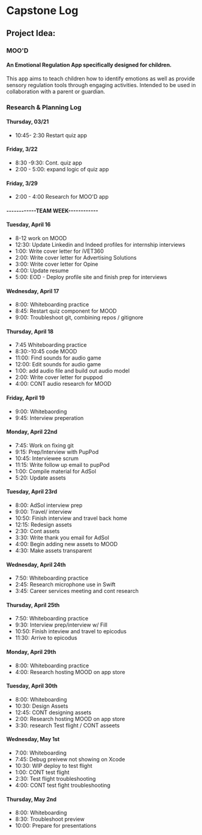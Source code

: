 # Capstone Log

## Project Idea:

### MOO'D 
#### An Emotional Regulation App specifically designed for children. 
This app aims to teach children how to identify emotions as well as provide sensory regulation tools through engaging activities. Intended to be used in collaboration with a parent or guardian.


### Research & Planning Log
#### Thursday, 03/21
* 10:45- 2:30 Restart quiz app

#### Friday, 3/22
* 8:30 -9:30: Cont. quiz app
* 2:00 - 5:00: expand logic of quiz app

#### Friday, 3/29
* 2:00 - 4:00 Research for MOO'D app

#### ------------TEAM WEEK------------

#### Tuesday, April 16
* 8-12 work on MOOD
* 12:30: Update Linkedin and Indeed profiles for internship interviews
* 1:00: Write cover letter for iVET360
* 2:00: Write cover letter for Advertising Solutions
* 3:00: Write cover letter for Opine
* 4:00: Update resume
* 5:00: EOD - Deploy profile site and finish prep for interviews

#### Wednesday, April 17

* 8:00: Whiteboarding practice
* 8:45: Restart quiz component for MOOD
* 9:00: Troubleshoot git, combining repos / gitignore


#### Thursday, April 18

* 7:45 Whiteboarding practice 
* 8:30:-10:45 code MOOD
* 11:00: Find sounds for audio game 
* 12:00: Edit sounds for audio game
* 1:00: add audio file and build out audio model
* 2:00: Write cover letter for puppod
* 4:00: CONT audio research for MOOD 


#### Friday, April 19

* 9:00: Whitebaording
* 9:45: Interview preperation

#### Monday, April 22nd

* 7:45: Work on fixing git
* 9:15: Prep/Interview with PupPod
* 10:45: Interviewee scrum
* 11:15: Write follow up email to pupPod
* 1:00: Compile material for AdSol
* 5:20: Update assets

#### Tuesday, April 23rd

* 8:00: AdSol interview prep 
* 9:00: Travel/ interview
* 10:50: Finish interview and travel back home
* 12:15: Redesign assets 
* 2:30: Cont assets
* 3:30: Write thank you email for AdSol
* 4:00: Begin adding new assets to MOOD 
* 4:30: Make assets transparent 

#### Wednesday, April 24th

* 7:50: Whiteboarding practice
* 2:45: Research microphone use in Swift
* 3:45: Career services meeting and cont research 


#### Thursday, April 25th

* 7:50: Whiteboarding practice
* 9:30: Interview prep/interview w/ Fill
* 10:50: Finish inteview and travel to epicodus
* 11:30: Arrive to epicodus 

#### Monday, April 29th

* 8:00: Whiteboarding practice
* 4:00: Research hosting MOOD on app store

#### Tuesday, April 30th

* 8:00: Whiteboarding
* 10:30: Design Assets
* 12:45: CONT designing assets
* 2:00: Research hosting MOOD on app store
* 3:30: research Test flight / CONT asseets


#### Wednesday, May 1st

* 7:00: Whiteboarding 
* 7:45: Debug preivew not showing on Xcode
* 10:30: WIP deploy to test flight
* 1:00: CONT test flight
* 2:30: Test flight troubleshooting
* 4:00: CONT test fight troubleshooting


#### Thursday, May 2nd

* 8:00: Whiteboarding
* 8:30: Troubleshoot preview
* 10:00: Prepare for presentations
